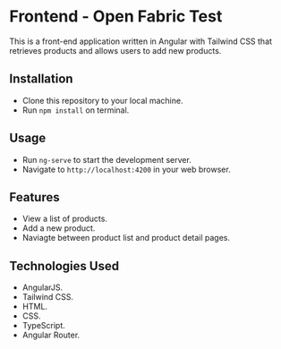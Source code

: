 # Frontend - Open Fabric Test

This is a front-end application written in Angular with Tailwind CSS that retrieves products and allows users to add new products.

## Installation

- Clone this repository to your local machine.
- Run `npm install` on terminal.

## Usage

- Run `ng-serve` to start the development server.
- Navigate to `http://localhost:4200` in your web browser.

## Features

- View a list of products.
- Add a new product.
- Naviagte between product list and product detail pages.

## Technologies Used

- AngularJS.
- Tailwind CSS.
- HTML.
- CSS.
- TypeScript.
- Angular Router.
